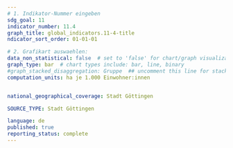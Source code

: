 ```yaml
---
# 1. Indikator-Nummer eingeben 
sdg_goal: 11
indicator_number: 11.4
graph_title: global_indicators.11-4-title
ndicator_sort_order: 01-01-01

# 2. Grafikart auswaehlen: 
data_non_statistical: false  # set to 'false' for chart/graph visualization 
graph_type: bar  # chart types include: bar, line, binary 
#graph_stacked_disaggregation: Gruppe  ## uncomment this line for stacked bars. eplace 'Geschlecht' with the field of aggregation. 
computation_units: ha je 1.000 Einwohner:innen


national_geographical_coverage: Stadt Göttingen

SOURCE_TYPE: Stadt Göttingen

language: de   
published: true 
reporting_status: complete
---
```

